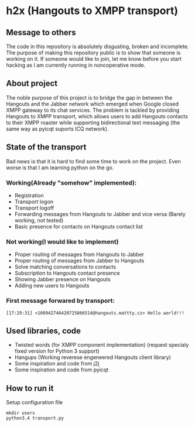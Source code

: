 # h2x (Hangouts to XMPP transport)

## Message to others

The code in this repository is absolutely disgusting, broken and incomplete. The purpose of making this repository public is to show that someone is working on it. If someone would like to join, let me know before you start hacking as I am currently running in noncoperative mode.

## About project

The noble purpose of this project is to bridge the gap in between the Hangouts and the Jabber network which emerged when Google closed XMPP gateway to its chat services. The problem is tackled by providing Hangouts to XMPP transport, which allows users to add Hangouts contacts to their XMPP roaster while supporting bidirectional text messaging (the same way as pyicqt suports ICQ network).

## State of the transport
Bad news is that it is hard to find some time to work on the project.
Even worse is that I am learning python on the go.

### Working(Already "somehow" implemented):

- Registration
- Transport logon
- Transport logoff
- Forwarding messages from Hangouts to Jabber and vice versa (Barely working, not tested)
- Basic presence for contacts on Hangouts contact list

### Not working(I would like to implement)

- Proper routing of messages from Hangouts to Jabber
- Proper routing of messages from Jabber to Hangouts
- Solve matching conversations to contacts
- Subscription to Hangouts contact presence
- Showing Jabber presence on Hangouts
- Adding new users to Hangouts



### First message forwared by transport:

	[17:29:31] <100942746420725866514@hangouts.mattty.cz> Hello world!!!

## Used libraries, code

- Twisted words (for XMPP component implementation) (request specialy fixed version for Python 3 support)
- Hangups (Working reverese engeneered Hangouts client library)
- Some inspiration and code from j2j
- Some inspiration and code from pyicqt

## How to run it
Setup configuration file

	mkdir users
	python3.4 transport.py
